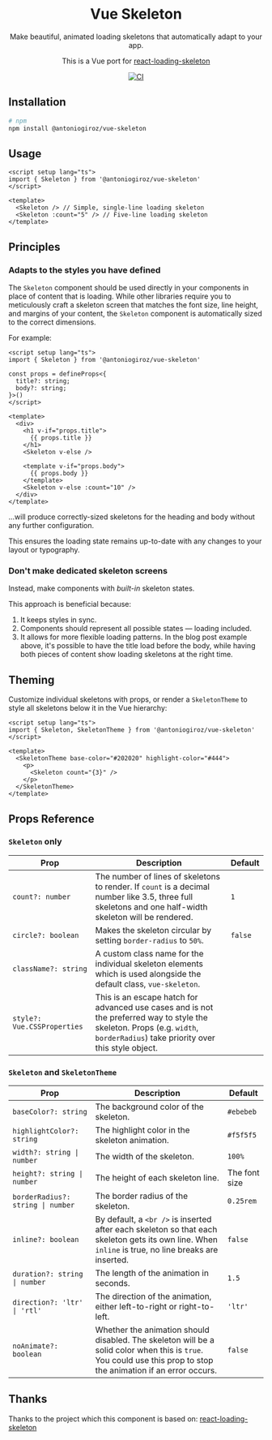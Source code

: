 <div align="center">    
    <h1 align="center">Vue Skeleton</h1>
    <p align="center">
        Make beautiful, animated loading skeletons that automatically adapt to your app.
    </p>
    <p align="center">
        This is a Vue port for <a href="https://github.com/dvtng/react-loading-skeleton" target="_blank">react-loading-skeleton</a>
    </p>
    <p align="center">
        <a href="https://github.com/antoniogiroz/vue-skeleton/actions/workflows/ci.yml">
            <img alt="CI" src="https://github.com/antoniogiroz/vue-skeleton/actions/workflows/ci.yml/badge.svg" />
        </a>
    </p>
</div>

## Installation

```bash
# npm
npm install @antoniogiroz/vue-skeleton
```

## Usage

```vue
<script setup lang="ts">
import { Skeleton } from '@antoniogiroz/vue-skeleton'
</script>

<template>
  <Skeleton /> // Simple, single-line loading skeleton
  <Skeleton :count="5" /> // Five-line loading skeleton
</template>
```

## Principles

### Adapts to the styles you have defined

The `Skeleton` component should be used directly in your components in place of content that is loading. While other libraries require you to meticulously craft a skeleton screen that matches the font size, line height, and margins of your content, the `Skeleton` component is automatically sized to the correct dimensions.

For example:

```vue
<script setup lang="ts">
import { Skeleton } from '@antoniogiroz/vue-skeleton'

const props = defineProps<{
  title?: string;
  body?: string;
}>()
</script>

<template>
  <div>
    <h1 v-if="props.title">
      {{ props.title }}
    </h1>
    <Skeleton v-else />

    <template v-if="props.body">
      {{ props.body }}
    </template>
    <Skeleton v-else :count="10" />
  </div>
</template>
```

...will produce correctly-sized skeletons for the heading and body without any further configuration.

This ensures the loading state remains up-to-date with any changes to your layout or typography.

### Don't make dedicated skeleton screens

Instead, make components with _built-in_ skeleton states.

This approach is beneficial because:

1. It keeps styles in sync.
2. Components should represent all possible states — loading included.
3. It allows for more flexible loading patterns. In the blog post example above, it's possible to have the title load before the body, while having both pieces of content show loading skeletons at the right time.

## Theming

Customize individual skeletons with props, or render a `SkeletonTheme` to style all skeletons below it in the Vue hierarchy:

```vue
<script setup lang="ts">
import { Skeleton, SkeletonTheme } from '@antoniogiroz/vue-skeleton'
</script>

<template>
  <SkeletonTheme base-color="#202020" highlight-color="#444">
    <p>
      <Skeleton count="{3}" />
    </p>
  </SkeletonTheme>
</template>
```

## Props Reference

### `Skeleton` only

<table>
    <thead>
        <tr>
            <th>Prop</th>
            <th>Description</th>
            <th>Default</th>
        </tr>
    </thead>
    <tbody>
        <tr>
            <td><code>count?: number</code></td>
            <td>
                The number of lines of skeletons to render. If 
                <code>count</code> is a decimal number like 3.5,
                three full skeletons and one half-width skeleton will be
                rendered.
            </td>
            <td><code>1</code></td>
        </tr>
        <tr>
            <td><code>circle?: boolean</code></td>
            <td>
                Makes the skeleton circular by setting <code>border-radius</code> to
                <code>50%</code>.
            </td>
            <td><code>false</code></td>
        </tr>
        <tr>
            <td><code>className?: string</code></td>
            <td>
                A custom class name for the individual skeleton elements which is used
                alongside the default class, <code>vue-skeleton</code>.
            </td>
            <td></td>
        </tr>        
        <tr>
            <td><code>style?: Vue.CSSProperties</code></td>
            <td>
                This is an escape hatch for advanced use cases and is not the preferred
                way to style the skeleton. Props (e.g. <code>width</code>,
                <code>borderRadius</code>) take priority over this style object.
            </td>
            <td></td>
        </tr>
    </tbody>
</table>

### `Skeleton` and `SkeletonTheme`

<table>
    <thead>
        <tr>
            <th>Prop</th>
            <th>Description</th>
            <th>Default</th>
        </tr>
    </thead>
    <tbody>
        <tr>
            <td><code>baseColor?: string</code></td>
            <td>The background color of the skeleton.</td>
            <td><code>#ebebeb</code></td>
        </tr>
        <tr>
            <td><code>highlightColor?: string</code></td>
            <td>The highlight color in the skeleton animation.</td>
            <td><code>#f5f5f5</code></td>
        </tr>
        <tr>
            <td><code>width?: string | number</code></td>
            <td>The width of the skeleton.</td>
            <td><code>100%</code></td>
        </tr>
        <tr>
            <td><code>height?: string | number</code></td>
            <td>The height of each skeleton line.</td>
            <td>The font size</td>
        </tr>
        <tr>
            <td><code>borderRadius?: string | number</code></td>
            <td>The border radius of the skeleton.</td>
            <td><code>0.25rem</code></td>
        </tr>
        <tr>
            <td><code>inline?: boolean</code></td>
            <td>
                By default, a <code>&lt;br /&gt;</code> is inserted after each skeleton so
                that each skeleton gets its own line. When <code>inline</code> is true, no
                line breaks are inserted.
            </td>
            <td><code>false</code></td>
        </tr>
        <tr>
            <td><code>duration?: string | number</code></td>
            <td>The length of the animation in seconds.</td>
            <td><code>1.5</code></td>
        </tr>
        <tr>
            <td><code>direction?: 'ltr' | 'rtl'</code></td>
            <td>
                The direction of the animation, either left-to-right or right-to-left.
            </td>
            <td><code>'ltr'</code></td>
        </tr>
        <tr>
            <td><code>noAnimate?: boolean</code></td>
            <td>
                Whether the animation should disabled. The skeleton will be a solid color when
                this is <code>true</code>. You could use this prop to stop the animation
                if an error occurs.
            </td>
            <td><code>false</code></td>
        </tr>
    </tbody>
</table>


## Thanks

Thanks to the project which this component is based on: [react-loading-skeleton](https://github.com/dvtng/react-loading-skeleton)
